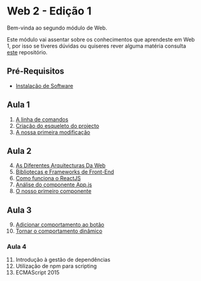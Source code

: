 # Web 2 - Edição 1

Bem-vinda ao segundo módulo de Web.

Este módulo vai assentar sobre os conhecimentos que aprendeste em Web 1, por isso se tiveres dúvidas ou quiseres rever alguma matéria consulta [este](https://github.com/As-Raparigas-do-Codigo/web-ed-3) repositório.

## Pré-Requisitos
* [Instalação de Software](0-Instalacao-de-Software.md)

## Aula 1

1. [A linha de comandos](1-A-linha-de-comandos.md)
2. [Criação do esqueleto do projecto](2-Criacao-do-esqueleto-do-projecto.md)
3. [A nossa primeira modificação](3-A-nossa-primeira-modificacao.md)

## Aula 2

4. [As Diferentes Arquitecturas Da Web](4-As-Diferentes-Arquitecturas-Da-Web.md)
5. [Bibliotecas e Frameworks de Front-End](5-Bibliotecas-e-Frameworks-de-Front-End.md)
6. [Como funciona o ReactJS](6-Como-funciona-o-ReactJS.md)
7. [Análise do componente App.js](7-Analise-do-componente-Appjs.md)
8. [O nosso primeiro componente](8-O-nosso-primeiro-componente.md)

## Aula 3

9. [Adicionar comportamento ao botão](9-Adicionar-comportamento-ao-botao.md)
10. [Tornar o comportamento dinâmico](10-Tornar-o-comportamento-dinamico.md)

### Aula 4

11. Introdução à gestão de dependências
12. Utilização de npm para scripting
13. ECMAScript 2015
